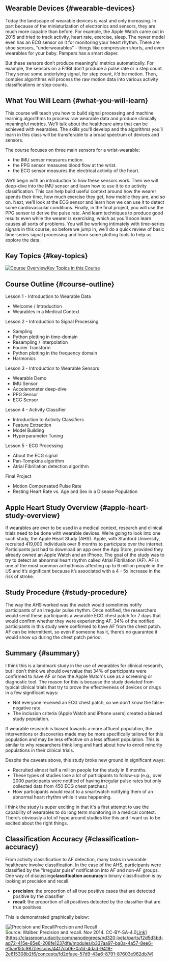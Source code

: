 ## Wearable Devices {#wearable-devices}

Today the landscape of wearable devices is vast and only increasing. In part because of the miniaturization of electronics and sensors, they are much more capable than before. For example, the Apple Watch came out in 2015 and tried to track activity, heart rate, exercise, sleep. The newer model even has an ECG sensor on it for monitoring your heart rhythm. There are shoe sensors, “underwearables” - things like compression shorts, and even wearables for your baby. Pampers has a smart diaper.

But these sensors don’t produce meaningful metrics automatically. For example, the sensors on a FitBit don’t produce a pulse rate or a step count. They sense some underlying signal, for step count, it’d be motion. Then, complex algorithms will process the raw motion data into various activity classifications or step counts.

## What You Will Learn {#what-you-will-learn}

This course will teach you how to build signal processing and machine learning algorithms to process raw wearable data and produce clinically meaningful metrics. We’ll talk about the healthcare aims that can be achieved with wearables. The skills you'll develop and the algorithms you’ll learn in this class will be transferable to a broad spectrum of devices and sensors.

The course focuses on three main sensors for a wrist-wearable:

* the IMU sensor measures motion.
* the PPG sensor measures blood flow at the wrist.
* the ECG sensor measures the electrical activity of the heart.

We’ll begin with an introduction to how these sensors work. Then we will deep-dive into the IMU sensor and learn how to use it to do activity classification. This can help build useful context around how the wearer spends their time, how much exercise they get, how mobile they are, and so on. Next, we’ll look at the ECG sensor and learn how we can use it to detect some cardiovascular conditions. Finally, in the final project, you will use the PPG sensor to derive the pulse rate. And learn techniques to produce good results even while the wearer is exercising, which as you’ll soon learn causes all sorts of problems. You will be working intimately with time-series signals in this course, so before we jump in, we’ll do a quick review of basic time-series signal processing and learn some plotting tools to help us explore the data.

## Key Topics {#key-topics}

[![](https://video.udacity-data.com/topher/2020/March/5e7a3d4a_nd320-c4-l0-key-topics/nd320-c4-l0-key-topics.png "Course Overview")Key Topics in this Course](https://classroom.udacity.com/nanodegrees/nd320-beta/parts/f2d5d3bd-ad72-415e-85e6-208fe1237dfe/modules/b337aa97-ba0a-4a57-8ee6-e15ae15fc987/lessons/4417cb06-0a1d-4dad-9418-2e615308b2f6/concepts/f3e3a7b9-ae01-4cff-a970-969c5894f727#)

## Course Outline {#course-outline}

Lesson 1 - Introduction to Wearable Data

* Welcome / Introduction
* Wearables in a Medical Context

Lesson 2 - Introduction to Signal Processing

* Sampling
* Python plotting in time-domain
* Resampling / Interpolation
* Fourier Transform
* Python plotting in the frequency domain
* Harmonics

Lesson 3 - Introduction to Wearable Sensors

* Wearable Demo
* IMU Sensor
* Accelerometer deep-dive
* PPG Sensor
* ECG Sensor

Lesson 4 - Activity Classifier

* Introduction to Activity Classifiers
* Feature Extraction
* Model Building
* Hyperparameter Tuning

Lesson 5 - ECG Processing

* About the ECG signal
* Pan-Tompkins algorithm
* Atrial Fibrillation detection algorithm

Final Project

* Motion Compensated Pulse Rate
* Resting Heart Rate vs. Age and Sex in a Disease Population

## Apple Heart Study Overview {#apple-heart-study-overview}

If wearables are ever to be used in a medical context, research and clinical trials need to be done with wearable devices. We’re going to look into one such study, the Apple Heart Study \(AHS\). Apple, with Stanford University, recruited 419,000 individuals over 8 months to participate over the internet. Participants just had to download an app over the App Store, provided they already owned an Apple Watch and an iPhone. The goal of the study was to try to detect an abnormal heart rhythm called Atrial Fibrillation \(AF\). AF is one of the most common arrhythmias affecting up to 6 million people in the US and it’s significant because it’s associated with a 4 - 5x increase in the risk of stroke.

## Study Procedure {#study-procedure}

The way the AHS worked was the watch would sometimes notify participants of an irregular pulse rhythm. Once notified, the researchers would send these participants a wearable ECG chest patch for 7 days that would confirm whether they were experiencing AF. 34% of the notified participants in this study were confirmed to have AF from the chest patch. AF can be intermittent, so even if someone has it, there’s no guarantee it would show up during the chest patch period.

## Summary {#summary}

I think this is a landmark study in the use of wearables for clinical research, but I don’t think we should overvalue that 34% of participants were confirmed to have AF or how the Apple Watch's use as a screening or diagnostic tool. The reason for this is because the study deviated from typical clinical trials that try to prove the effectiveness of devices or drugs in a few significant ways:

* Not everyone received an ECG chest patch, so we don’t know the false-negative rate.
* The inclusion criteria \(Apple Watch and iPhone users\) created a biased study population.

If wearable research is biased towards a more affluent population, the interventions or discoveries made may be more specifically tailored for this population and may be less effective on a less affluent population. This is similar to why researchers think long and hard about how to enroll minority populations in their clinical trials.

Despite the caveats above, this study broke new ground in significant ways:

* Recruited almost half a million people for the study in 8 months.
* These types of studies lose a lot of participants to follow-up \(e.g., over 2000 participants were notified of having irregular pulse rates but only collected data from 450 ECG chest patches.\)
* How participants would react to a smartwatch notifying them of an abnormal heart rhythm while it was happening.

I think the study is super exciting in that it's a first attempt to use the capability of wearables to do long term monitoring in a medical context. There’s obviously a lot of hype around studies like this and I want us to be excited about the right things.

## Classification Accuracy {#classification-accuracy}

From activity classification to AF detection, many tasks in wearable healthcare involve classification. In the case of the AHS, participants were classified by the “irregular pulse” notification into AF and non-AF groups. One way of discussing**classification accuracy**in binary classification is by looking at precision and recall.

* **precision**: the proportion of all true positive cases that are detected positive by the classifier
* **recall**: the proportion of all positives detected by the classifier that are true positives

This is demonstrated graphically below:

[![](https://video.udacity-data.com/topher/2020/March/5e7a3d4b_nd320-c4-l0-precision-recall-wiki/nd320-c4-l0-precision-recall-wiki.png "Precision and Recall")Precision and Recall  
Source: Walber. Precision and recall. Nov 2014. CC-BY-SA-4.0[Link](https://commons.wikimedia.org/wiki/File:Precisionrecall.svg)](https://classroom.udacity.com/nanodegrees/nd320-beta/parts/f2d5d3bd-ad72-415e-85e6-208fe1237dfe/modules/b337aa97-ba0a-4a57-8ee6-e15ae15fc987/lessons/4417cb06-0a1d-4dad-9418-2e615308b2f6/concepts/fd2dfaee-57d9-43a6-8791-87603e962db7#)

